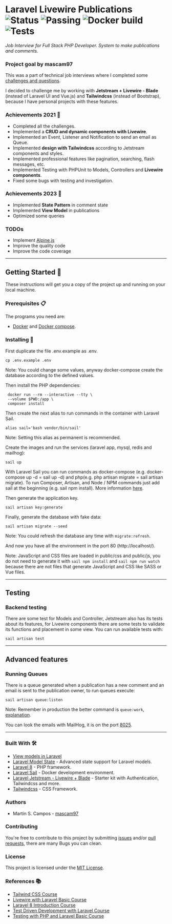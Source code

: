 # Laravel Livewire Publications ![Status](https://img.shields.io/badge/status-in_refactoring-yellowgreen) ![Passing](https://img.shields.io/badge/build-passing-green) ![Docker build](https://img.shields.io/badge/docker_build-passing-green) ![Tests](https://img.shields.io/badge/tests-100%25-green)

_Job Interview for Full Stack PHP Developer. System to make publications and comments._

### Project goal by mascam97

This was a part of technical job interviews where I completed some [challenges and questions](.job-interview).

I decided to challenge me by working with **Jetstream + Livewire - Blade** (instead of Laravel UI and Vue.js) and **Tailwindcss** (instead of Bootstrap), because I have personal projects with these features.

### Achievements 2021 :star2:

- Completed all the challenges.
- Implemented a **CRUD and dynamic components with Livewire**.
- Implemented an Event, Listener and Notification to send an email as Queue.
- Implemented **design with Tailwindcss** according to Jetstream components and styles.
- Implemented professional features like pagination, searching, flash messages, etc.
- Implemented Testing with PHPUnit to Models, Controllers and **Livewire components**.
- Fixed some bugs with testing and investigation.

### Achievements 2023 :star2:

- Implemented **State Pattern** in comment state
- Implemented **View Model** in publications
- Optimized some queries

### TODOs

- Implement [Alpine.js](https://alpinejs.dev/)
- Improve the quality code
- Improve the code coverage

---
## Getting Started :rocket:

These instructions will get you a copy of the project up and running on your local machine.

### Prerequisites :clipboard:

The programs you need are:

-   [Docker](https://www.docker.com/get-started) and [Docker compose](https://docs.docker.com/compose/install/).

### Installing 🔧

First duplicate the file .env.example as .env.

```
cp .env.example .env
```

Note: You could change some values, anyway docker-compose create the database according to the defined values.

Then install the PHP dependencies:

```
 docker run --rm --interactive --tty \
 --volume $PWD:/app \
 composer install
```

Then create the next alias to run commands in the container with Laravel Sail.

```
alias sail='bash vendor/bin/sail'
```

Note: Setting this alias as permanent is recommended.  

Create the images and run the services (laravel app, mysql, redis and mailhog):

```
sail up
```

With Laravel Sail you can run commands as docker-compose (e.g. docker-compose up -d = sail up -d) and php(e.g. php artisan migrate = sail artisan migrate). To run Composer, Artisan, and Node / NPM commands just add sail at the beginning (e.g. sail npm install). More information [here](https://laravel.com/docs/8.x/sail).

Then generate the application key.

```
sail artisan key:generate
```

Finally, generate the database with fake data:

```
sail artisan migrate --seed
```

Note: You could refresh the database any time with `migrate:refresh`.

And now you have all the environment in the port 80 (http://localhost/).

Note: JavaScript and CSS files are loaded in public/css and public/js, you do not need to generate it with `sail npm install` and `sail npm run watch` because there are not files that generate JavaScript and CSS like SASS or Vue files. 

---

## Testing

### Backend testing

There are some test for Models and Controller, Jetstream also has its tests about its features, for Livewire components there are some tests to validate its functions and placement in some view. You can run available tests with:

```
sail artisan test
```

---
## Advanced features

### Running Queues

There is a queue generated when a publication has a new comment and an email is sent to the publication owner, to run queues execute:

```
sail artisan queue:listen
```

Note: Remember in production the better command is `queue:work`, [explanation](https://laravel-news.com/queuelisten).

You can look the emails with MailHog, it is on the port [8025](http://localhost:8025).

---

### Built With 🛠️

-   [View models in Laravel](https://spatie.be/docs/laravel-model-states/v2/01-introduction)
-   [Laravel Model State](https://github.com/spatie/laravel-view-models) -  Advanced state support for Laravel models.
-   [Laravel 8](https://laravel.com/docs/8.x/releases/) - PHP framework.
-   [Laravel Sail](https://laravel.com/docs/8.x/sail) - Docker development environment.
-   [Laravel Jetstream - Livewire + Blade](https://jetstream.laravel.com/2.x/introduction.html#livewire-blade) - Starter kit with Authentication, Tailwindcss and more.
-   [Tailwindcss](https://tailwindcss.com/) - CSS Framework.

### Authors

-   Martín S. Campos - [mascam97](https://github.com/mascam97)

### Contributing

You're free to contribute to this project by submitting [issues](https://github.com/mascam97/laravel-livewire-publications/issues) and/or [pull requests](https://github.com/mascam97/laravel-livewire-publications/pulls), there are many Bugs you can clean.

### License

This project is licensed under the [MIT License](https://choosealicense.com/licenses/mit/).

### References :books:

- [Tailwind CSS Course](https://platzi.com/clases/tailwind-css/)
- [Livewire with Laravel Basic Course](https://www.youtube.com/playlist?list=PLhCiuvlix-rSRRmZAL2CNOMAUjgEiFoSl)
- [Laravel 8 Introduction Course](https://platzi.com/clases/intro-laravel/)
- [Test Driven Development with Laravel Course](https://platzi.com/clases/laravel-tdd/)
- [Testing with PHP and Laravel Basic Course](https://platzi.com/clases/laravel-testing/)
